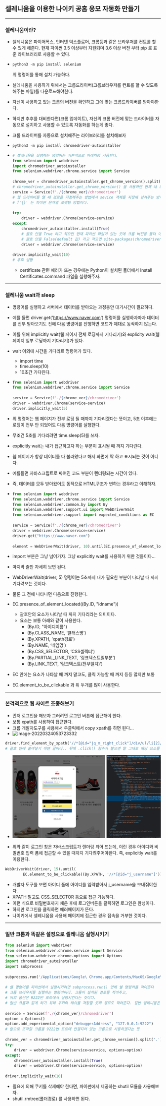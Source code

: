 ## 셀레니움을 이용한 나이키 공홈 응모 자동화 만들기

---

### 셀레니움이란?

- 셀레니움은 파이어폭스, 인터넷 익스플로어, 크롬등과 같은 브라우저를 컨트롤 할 수 있게 해준다. 현재 파이썬 3.5 이상부터 지원되며 3.6 이상 버전 부터 pip 로 표준 라이브러리로 사용할 수 있다.

- ```python
  python3 -m pip install selenium
  ```

  위 명령어를 통해 설치 가능하다.

- 셀레니움을 사용하기 위해서는 크롬드라이버(크롬브라우저를 컨트롤 할 수 있도록 해주는 파일)를 다운로드해야한다.

- 자신이 사용하고 있는 크롬의 버전을 확인하고 그에 맞는 크롬드라이버를 받아야한다.

- 하지만 추후를 대비한다면(크롬 업데이트), 자신의 크롬 버전에 맞는 드라이버를 자동으로 설치하고 사용할 수 있도록 자동화를 하는게 좋다.

- 크롬 드라이버를 자동으로 설치해주는 라이브러리를 설치해보자

- ```python
  python3 -m pip install chromedriver-autoinstaller
  ```

- ```python
  # 셀레니움을 실행하는 명령어는 기본적으로 아래처럼 사용한다.
  from selenium import webdriver
  import chromedriver_autoinstaller
  from selenium.webdriver.chrome.service import Service
  
  chrome_ver = chromedriver_autoinstaller.get_chrome_version().split('.')[0]  
  # chromedriver_autoinstaller.get_chrome_version() 을 사용하면 현재 내 크롬 버전을 string으로 return한다.
  service = Service(f'./{chrome_ver}/chromedriver')
  # 웹 드라이버를 열 때 경로를 지정해주는 방법에서 sevice 객체를 지정해 넘겨주는 방식을 권장하도록 바뀌었다. 따라서 위처럼 드라이버가 위치된 경로를 지정해준다.
  # f'{}' 는 파이썬 문자열 포맷팅 방법이다.
  
  try:
      driver = webdriver.Chrome(service=service)  
  except:
      chromedriver_autoinstaller.install(True)
      # 괄호 안을 True 라고 적으면 현재 파이썬 파일이 있는 곳에 크롬 버전을 폴더 이름으로 하여 크롬드라이버가 그 안에 저장된다.
      # 괄호 안을 False(default 값) 라고 적으면 site-packages\chromedriver_autoinstaller 폴더에 크롬 버전을 폴더명으로 하여 크롬드라이버가 그 안에 설치된다. (which python3 으로 python3 이 저장된 위치를 알 수 있다.)
      driver = webdriver.Chrome(service=service)
  
  driver.implicitly_wait(10)
  # 추후 설명
  ```
  
  - certificate 관련 에러가 뜨는 경우에는 Python이 설치된 폴더에서 Install Certificates.command 파일을 실행해주자.

---

### 셀레니움 wait과 sleep

- 명령어를 실행하고 서버에서 데이터를 받아오는 과정동안 대기시간이 필요하다.

- 예를 들면 driver.get('https://www.naver.com') 명령어를 실행하자마자 데이터를 전부 받아오기도 전에 다음 명령어를 진행하면 코드가 제대로 동작하지 않는다.

- 이를 위해 implicitly wait(웹 페이지 전체 로딩까지 기다리기)와 explicity wait(웹 페이지 일부 로딩까지 기다리기)가 있다.

- wait 이외에 시간을 기다리르 명령어가 있다.

  - import time
  - time.sleep(10)
  - 10초간 기다린다.

- ```python
  from selenium import webdriver
  from selenium.webdriver.chrome.service import Service
  
  service = Service(f'./{chrome_ver}/chromedriver')
  driver = webdriver.Chrome(service=service)
  driver.implicitly_wait(5)
  ```
  
- 위 명령어는 웹 페이지가 전부 로딩 될 때까지 기다리겠다는 뜻이고, 5초 이후에는 로딩이 전부 안 되었어도 다음 명령어를 실행한다.

- 무조건 5초를 기다리려면 time.sleep(5)를 쓰자.

- explicitly wait는 내가 접근하고자 하는 부분이 표시될 때 까지 기다린다.

- 웹 페이지가 항상 데이터를 다 불러왔다고 해서 화면에 딱 하고 표시되는 것이 아니다.

- 예를들면 자바스크립트로 짜여진 코드 부분이 렌더링되는 시간이 있다.

- 즉, 데이터를 모두 받아왔어도 동적으로 HTML구조가 변하는 경우라고 이해하자.

- ```python
  from selenium import webdriver
  from selenium.webdriver.chrome.service import Service
  from selenium.webdriver.common.by import By
  from selenium.webdriver.support.ui import WebDriverWait
  from selenium.webdriver.support import expected_conditions as EC
  
  service = Service(f'./{chrome_ver}/chromedriver')
  driver = webdriver.Chrome(service=service)
  driver.get("https://www.naver.com")
  
  element = WebDriverWait(driver, 10).until(EC.presence_of_element_located((By.ID, "idname")))
  ```
  
- import 부분은 그냥 넘어가자. 그냥 explicitly wait를 사용하기 위한 것들이다...

- 마지막 줄만 자세히 보면 된다.

- WebDriverWait(driver, 5) 명령어는 5초까지 내가 필요한 부분이 나타날 때 까지 기다려보는 것이다.

- 물론 그 전에 나타나면 다음으로 진행한다.

- EC.presence_of_element_located((By.ID, "idname"))

  - 괄호안의 요소가 나타날 때 까지 기다리라는 의미이다.
  - 요소는 보통 아래와 같이 사용한다.
    - (By.ID, "아이디이름")
    - (By.CLASS_NAME, ‘클래스명’)
    - (By.XPATH, ‘xpath경로’)
    - (By.NAME, ‘네임명’)
    - (By.CSS_SELECTOR, ‘CSS셀렉터’)
    - (By.PARTIAL_LINK_TEXT, ‘링크텍스트일부분’)
    - (By.LINK_TEXT, ‘링크텍스트(전부일치)’)

- EC 안에는 요소가 나타날 때 까지 말고도, 클릭 가능할 때 까지 등등 많지만 보통
- EC.element_to_be_clickable 과 위 두개를 많이 사용한다.

---

### 본격적으로 웹 사이트 조종해보기

- 먼저 로그인을 해보자 그러려면 로그인 버튼에 접근해야 한다.
- 보통 xpath를 사용하여 접근한다.
- 크롬 개발자도구를 사용해서 우클릭해서 copy xpath를 하면 된다...
- ![image-20220324053723332](./img/image-20220324053723332.png)

```python
driver.find_element_by_xpath('//*[@id="jq_m_right_click"]/div/ul/li[2]/a').click()
# 괄호 안에 붙여넣기 하면 끝이다.. 뒤에 .click() 함수가 붙으면 말 그대로 해당 요소를 클릭한다.
```

- ![image-20220324054008597](./img/image-20220324054008597.png)

- 위와 같이 로그인 창은 자바스크립트가 렌더링 되어 뜨는데, 이런 경우 아이디와 비밀번호 입력 폼에 접근할 수 있을 때까지 기다려주어야한다. 즉, explicitly wait를 이용한다.

```python
WebDriverWait(driver, 15).until(
        EC.element_to_be_clickable((By.XPATH, '//*[@id="j_username"]'))).send_keys("wty8798")
```

- 개발자 도구를 보면 아이디 폼에 아이디를 입력받아서 j_username을 보내줘야한다.
- XPATH 말고도 CSS_SELECTOR 등으로 접근 가능하다.
- 이런 식으로 비밀번호까지 채운 후에 로그인버튼을 클릭하면 로그인은 완성이다.
- 하지만 로그인을 클릭하면 에러페이지가 뜬다.
- 나이키에서 셀레니움을 사용해 페이지에 접근한 경우 접속을 거부한 것이다.

---

### 일반 크롬과 똑같은 설정으로 셀레니움 실행시키기

```python
from selenium import webdriver
from selenium.webdriver.chrome.service import Service
from selenium.webdriver.chrome.options import Options
import chromedriver_autoinstaller
import subprocess

subprocess.run('/Applications/Google\ Chrome.app/Contents/MacOS/Google\ chrome --remote-debugging-port=9222 --user-data-dir="/Users/wetaeyoung/Desktop/abc/ccfiles"', shell=True)

# 쉘 명령어를 파이썬에서 실행시키려면 subprocess.run() 안에 쉘 명령어를 적어준다
# 크롬 브라우저를 실행하는 명령어이다. 크롬이 설치된 경로를 적어주고,
# 뒤의 옵션은 9222번 포트에서 실행시킨다는 것이다.
# 일반 크롬과 같게 하기 위해 쿠키와 캐쉬를 저장할 곳의 경로도 적어준다. 일반 셀레니움은 쿠키와 캐쉬를 저장하지 않는다.

service = Service(f'./{chrome_ver}/chromedriver')
option = Options()
option.add_experimental_option("debuggerAddress", "127.0.0.1:9222")
# 앞으로 조작할 크롬을 9222번 포트에 연결되어 있는 크롬으로 사용하겠다는 뜻

chrome_ver = chromedriver_autoinstaller.get_chrome_version().split('.')[0]
try:
    driver = webdriver.Chrome(service=service, options=option)
except:
    chromedriver_autoinstaller.install(True)
    driver = webdriver.Chrome(service=service, options=option)

driver.implicitly_wait(10)
```

- 필요에 의해 쿠키를 삭제해야 한다면, 파이썬에서 제공하는 shutil 모듈을 사용해보자.
- shutil.rmtree(폴더경로) 를 사용하면 된다.

